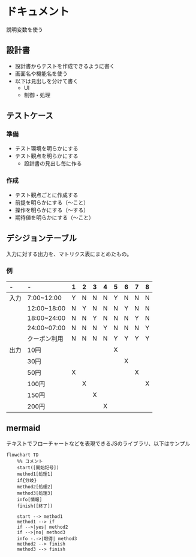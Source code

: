 # ドキュメント
説明変数を使う

## 設計書
* 設計書からテストを作成できるように書く
* 画面名や機能名を使う
* 以下は見出しを分けて書く
    * UI
    * 制御・処理

## テストケース
### 準備
* テスト環境を明らかにする
* テスト観点を明らかにする
    * 設計書の見出し毎に作る

### 作成
* テスト観点ごとに作成する
* 前提を明らかにする（〜こと）
* 操作を明らかにする（〜する）
* 期待値を明らかにする（〜こと）

## デシジョンテーブル
入力に対する出力を、マトリクス表にまとめたもの。

### 例
|-|-|1|2|3|4|5|6|7|8|
|:--|:--|:-:|:-:|:-:|:-:|:-:|:-:|:-:|:-:|
|入力|7:00~12:00|Y|N|N|N|Y|N|N|N|
||12:00~18:00|N|Y|N|N|N|Y|N|N|
||18:00~24:00|N|N|Y|N|N|N|Y|N|
||24:00~07:00|N|N|N|Y|N|N|N|Y|
||クーポン利用|N|N|N|N|Y|Y|Y|Y|
|出力|10円|||||X||||
||30円||||||X|||
||50円|X||||||X||
||100円||X||||||X|
||150円|||X||||||
||200円||||X|||||

## mermaid
テキストでフローチャートなどを表現できるJSのライブラリ、以下はサンプル
```mermaid
flowchart TD
    %% コメント
    start([開始記号])
    method1[処理1]
    if{分岐}
    method2[処理2]
    method3[処理3]
    info[情報]
    finish([終了])

    start --> method1
    method1 --> if
    if -->|yes| method2
    if -->|no| method3
    info -.->|取得| method3
    method2 --> finish
    method3 --> finish
```
